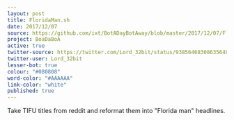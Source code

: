 ```yaml
---
layout: post
title: FloridaMan.sh
date: 2017/12/07
source: https://github.com/ixt/BotADayBotAway/blob/master/2017/12/07/FloridaMan.sh
project: BoaDaBoA
active: true
twitter-source: https://twitter.com/Lord_32bit/status/938564683086356480
twitter-user: Lord_32bit
lesser-bot: true
colour: "#080808"
word-color: "#AAAAAA"
link-color: "white"
published: true
---
```

 

Take TIFU titles from reddit and reformat them into "Florida man" headlines.
